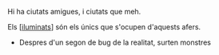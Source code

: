 
Hi ha ciutats amigues, i ciutats que meh.

Els [[iluminats]] són els únics que s'ocupen d'aquests afers.

- Despres d'un segon de bug de la realitat, surten monstres

[//begin]: # "Autogenerated link references for markdown compatibility"
[iluminats]: mac-anu/gremi/iluminats "iluminats"
[//end]: # "Autogenerated link references"